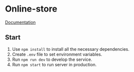 # Online-store

[Documentation](https://github.com/OnlineStore-DistSys/online-store/wiki)

## Start

1. Use `npm install` to install all the necessary dependencies.
2. Create `.env` file to set environment variables.
3. Run `npm run dev` to develop the service.
4. Run `npm start` to run server in production.
